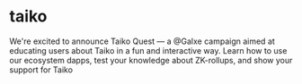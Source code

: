 # taiko
We're excited to announce Taiko Quest — a  @Galxe  campaign aimed at educating users about Taiko in a fun and interactive way.  Learn how to use our ecosystem dapps, test your knowledge about ZK-rollups, and show your support for Taiko
